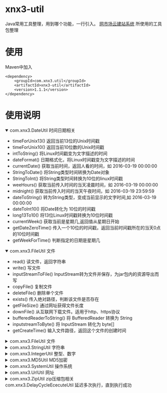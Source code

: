 # xnx3-util
Java常用工具整理，用到哪个功能，一行引入。
[网市场云建站系统](https://gitee.com/mail_osc/wangmarket) 所使用的工具包整理

# 使用
Maven中加入
````
<dependency>
 	<groupId>com.xnx3.util</groupId>
	<artifactId>xnx3-util</artifactId>
	<version>1.1.1</version>
</dependency>
````

# 使用说明


<details open>
<summary>com.xnx3.DateUtil	时间日期相关</summary>

- timeForUnix13()	返回当前13位的Unix时间戳
- timeForUnix10()	返回当前10位数的Unix时间戳
- intToString()	将Linux时间戳变为文字描述的时间
- dateFormat()	日期格式化，将Linux时间戳变为文字描述的时间
- currentDate()	获取当前时间，返回人看的时间，如 2016-03-19 00:00:00
- StringToDate()	将String类型时间转换为Date对象
- StringToInt()	将String类型时间转换为10位的linux时间戳
- weeHours()	获取当前传入时间的当天凌晨时间，如 2016-03-19 00:00:00
- midnight()	获取当前传入时间的当天午夜时间，如 2016-03-19 23:59:59
- dateToString()	转为String类型，变成当前显示的文字时间,如 2016-03-19 00:00:00
- dateToInt10()	将Date转化为 10位的时间戳
- long13To10()	将13位Linux时间戳转换为10位时间戳
- currentWeek()	获取当前是星期几,返回值从星期日开始
- getDateZeroTime()	传入一个10位的时间戳，返回当前时间戳所在的当天0点的10位时间戳
- getWeekForTime()	判断指定的日期是星期几

</details>

<details open>
<summary>com.xnx3.FileUtil 文件</summary>

- read()	读文件，返回字符串
- write()	写文件
- inputStreamToFile()	InputStream转为文件并保存，为jar包内的资源导出而写
- copyFile()	复制文件
- deleteFile()	删除单个文件
- exists()	传入绝对路径，判断该文件是否存在
- getFileSize()	通过网址获得文件长度
- downFile()	从互联网下载文件。适用于http、https协议
- bufferedReaderToString()	将 BufferedReader 转换为 String
- inputstreamToByte()	将 InputStream 转化为 byte[]
- getCreateTime()	输入文件路径，返回这个文件的创建时间

</details>

<details>
<summary>com.xnx3.FileUtil 文件</summary>

</details>

<details>
<summary>com.xnx3.StringUtil 字符串</summary>

</details>

<details>
<summary>com.xnx3.IntegerUtil	整型、数字</summary>

</details>

<details>
<summary>com.xnx3.MD5Util	MD5加密</summary>

</details>

<details>
<summary>com.xnx3.SystemUtil 操作系统 </summary>

</details>

<details>
<summary>com.xnx3.UrlUtil	网址</summary>

</details>

<details>
<summary>com.xnx3.ZipUtil	zip压缩包相关</summary>

</details>

<summary>com.xnx3.DelayCycleEcecuteUtil	延迟多次执行，直到执行成功</summary>

</details>
